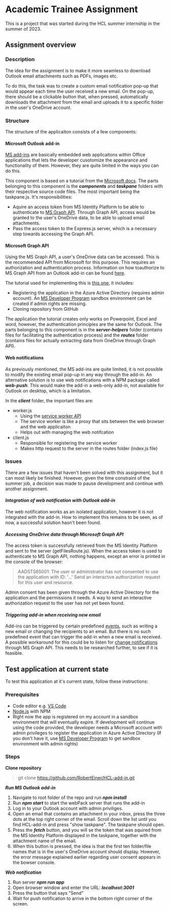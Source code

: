 # **Academic Trainee Assignment**

This is a project that was started during the HCL summer internship in the summer of 2023.

## **Assignment overview**

### **Description**

The idea for the assignment is to make it more seamless to download Outlook email attachments such as PDFs, images etc.

To do this, the task was to create a custom email notification pop-up that would appear each time the user received a new email. On the pop-up, there should be a clickable button that, when pressed, automatically downloads the attachment from the email and uploads it to a specific folder in the user's OneDrive account.

### **Structure**

The structure of the applicaiton consists of a few components:

#### **Microsoft Outlook add-in**

[MS add-ins](https://learn.microsoft.com/en-us/office/dev/add-ins/overview/office-add-ins) are basically embedded web applicaitons within Office applications that lets the developer cusotomize the appearance and functionality of them. However, they are quite limited in the ways you can do this.  

This component is based on a tutorial from the [Microsoft docs](https://learn.microsoft.com/en-us/office/dev/add-ins/quickstarts/outlook-quickstart?tabs=yeomangenerator). The parts belonging to this component is the ***components*** and ***taskpane*** folders with their respective source code files. The most important being the taskpane.js. It's responsibilities:
*  Aquire an access token from MS Identity Platform to be able to authenticate to [MS Graph API](https://learn.microsoft.com/en-us/graph/use-the-api). Through Graph API, access would be granted to the user's OneDrive data, to be able to upload email attachments. 
* Pass the access token to the Express.js server, which is a necessary step towards accessing the Graph API.

#### **Microsoft Graph API**

Using the MS Graph API, a user's OneDrive data can be accessed. This is the recommended API from Microsoft for this purpose. This requires an authorization and authentication process. Information on how toauthorize to MS Graph API from an Outlook add-in can be found [here](https://learn.microsoft.com/en-us/office/dev/add-ins/develop/authorize-to-microsoft-graph).

The tutorial used for implementing this is [this one](https://learn.microsoft.com/en-us/office/dev/add-ins/develop/create-sso-office-add-ins-nodejs), it includes:
* Registering the application in the Azure Active Directory (requires admin account). An [MS Developer Program](https://developer.microsoft.com/en-us/microsoft-365/dev-program) sandbox environment can be created if admin rights are missing.
* Cloning repository from GitHub

The application the tutorial creates only works on  Powerpoint, Excel and word, however, the authentication principles are the same for Outlook. 
The parts belonging to this component is in the ***server-helpers*** folder (contains files for facilitating the authentication process) and the ***routes*** folder (contains files for actually extracting data from OneDrive through Graph API). 

#### **Web notifications**

As previously mentioned, the MS add-ins are quite limited, it is not possible to modify the existing email pop-up in any way through the add-in. An alternative solution is to use web notifications with a NPM package called ***web-push***. This would make the add-in a web-only add-in, not available for Outlook on desktop, which is a limitation. 

In the ***client*** folder, the important files are:
<ul>
    <li>worker.js
        <ul>
            <li>Using the <a href="https://developer.mozilla.org/en-US/docs/Web/API/Service_Worker_API">service worker API</a></li>
            <li>The service worker is like a proxy that sits between the web browser and the web applicaiton</li>
            <li>Helps out with managing the web notifcation</li>
        </ul> 
    </li>
    <li>client.js
    <ul>
        <li>Responsible for registering the service worker</li>
        <li>Makes http request to the server in the routes folder (index.js file)</li>
     </li>
    </ul>
</ul>


### **Issues**
There are a few issues that haven't been solved with this assignment, but it can most likely be finished. However, given the time constraint of the summer job, a decision was made to pause development and continue with another assignment.

#### ***Integration of web notification with Outlook add-in***
The web notification works as an isolated application, however it is not integrated with the add-in. How to implement this remains to be seen, as of now, a successful solution hasn't been found. 

#### ***Accessing OneDrive data through Microsoft Graph API***
The access token is successfully retrieved from the MS Identity Platform and sent to the server (getFilesRoute.js). When the access token is used to authenticate to MS Graph API, nothing happens, except an error is printed in the console of the browser: 

>AADSTS65001: The user or administrator has not consented to use the application with ID: '...' Send an interactive authorization request for this user and resource.

Admin consent has been given through the Azure Active Directory for the application and the permissions it needs. A way to send an interactive authorization request to the user has not yet been found. 

#### ***Triggering add-in when receiving new email***
Add-ins can be triggered by certain predefined [events](https://learn.microsoft.com/en-us/office/dev/add-ins/outlook/autolaunch?tabs=xmlmanifest), such as writing a new email or changing the recipients to an email. But there is no such predefined event that can trigger the add-in when a new email is received. A possible workaround for this could be to listen for [change notifications](https://learn.microsoft.com/en-us/graph/api/resources/webhooks?view=graph-rest-1.0) through MS Graph API. This needs to be researched further, to see if it is feasible.  



## Test application at current state
To test this application at it's current state, follow these instructions:


### Prerequisites
* Code editor e.g. [VS Code](https://code.visualstudio.com/)
* [Node.js](https://nodejs.org/en) with NPM 
* Right now the app is registered on my account in a sandbox environment that will eventually expire. If development will continue using the code provided, the developer needs a Microsoft account with admin privileges to register the application in Azure Active Directory (If you don't have it, use [MS Developer Program](https://developer.microsoft.com/en-us/microsoft-365/dev-program) to get sandbox environment with admin rights)

### Steps

**Clone repository**

>git clone https://github.com/RobertEiner/HCL-add-in.git

***Run MS Outlook add-in***
1. Navigate to root folder of the repo and run ***npm install***
2. Run ***npm start*** to start the webPack server that runs the add-in
3. Log in to your Outlook account with admin priviliges.
4. Open an email that contains an attachment in your inbox, press the three dots at the top right corner of the email. Scroll down the list until you find HCL-add-in and press "show taskpane". The taskpane should open.
5. Press the ***fetch*** button, and you will se the token that was aquired from the MS Identity Platform displayed in the taskpane, together with the attachment name of the email.
6. When this button is pressed, the idea is that the first ten folder/file names that is in the user's OneDrive account should display. However, the error message explained earlier regarding user consent appears in the bowser console. 

***Web notification***
1. Run server ***npm run app***
2. Open browser window and enter the URL: ***localhost:3001***
3. Press the button that says "Send"
4. Wait for push notification to arrive in the bottom right corner of the screen.












    

     